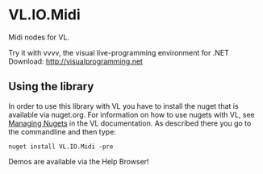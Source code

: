 # VL.IO.Midi
Midi nodes for VL.

Try it with vvvv, the visual live-programming environment for .NET  
Download: http://visualprogramming.net

## Using the library
In order to use this library with VL you have to install the nuget that is available via nuget.org. For information on how to use nugets with VL, see [Managing Nugets](https://thegraybook.vvvv.org/reference/libraries/dependencies.html#manage-nugets) in the VL documentation. As described there you go to the commandline and then type:

    nuget install VL.IO.Midi -pre

Demos are available via the Help Browser!